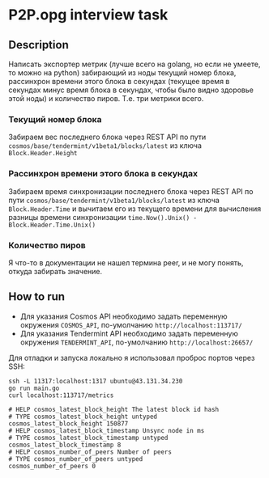 # P2P.opg interview task

## Description
Написать экспортер метрик (лучше всего на golang, но если не умеете, то можно на python) забирающий из ноды текущий номер блока, рассинхрон времени этого блока в секундах (текущее время в секундах минус время блока в секундах, чтобы было видно здоровье этой ноды) и количество пиров. Т.е. три метрики всего.

### Текущий номер блока
Забираем вес последнего блока через REST API по пути `cosmos/base/tendermint/v1beta1/blocks/latest` из ключа `Block.Header.Height`

### Рассинхрон времени этого блока в секундах
Забираем время синхронизации последнего блока через REST API по пути `cosmos/base/tendermint/v1beta1/blocks/latest` из ключа `Block.Header.Time` и вычитаем его из текущего времени для вычисления разницы времени синхронизации `time.Now().Unix() - Block.Header.Time.Unix()`

### Количество пиров
Я что-то в документации не нашел термина peer, и не могу понять, откуда забирать значение.

## How to run

- Для указания Cosmos API необходимо задать переменную окружения `COSMOS_API`, по-умолчанию `http://localhost:113717/`
- Для указания Tendermint API необходимо задать переменную окружения `TENDERMINT_API`, по-умолчанию `http://localhost:26657/`

Для отладки и запуска локально я использовал проброс портов через SSH:

```
ssh -L 11317:localhost:1317 ubuntu@43.131.34.230
go run main.go
curl localhost:113717/metrics

# HELP cosmos_latest_block_height The latest block id hash
# TYPE cosmos_latest_block_height untyped
cosmos_latest_block_height 150877
# HELP cosmos_latest_block_timestamp Unsync node in ms
# TYPE cosmos_latest_block_timestamp untyped
cosmos_latest_block_timestamp 8
# HELP cosmos_number_of_peers Number of peers
# TYPE cosmos_number_of_peers untyped
cosmos_number_of_peers 0
```

